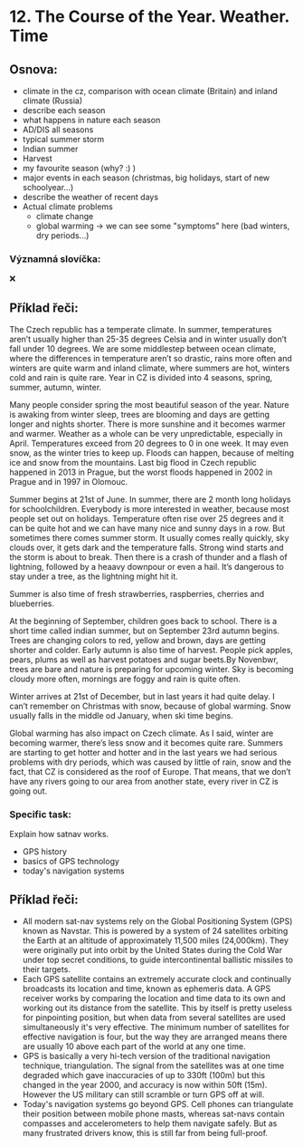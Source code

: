 # 12. The Course of the Year. Weather. Time

## Osnova:

* climate in the cz, comparison with ocean climate (Britain) and inland climate (Russia)
* describe each season
* what happens in nature each season
* AD/DIS all seasons
* typical summer storm
* Indian summer
* Harvest
* my favourite season (why? :) )
* major events in each season (christmas, big holidays, start of new schoolyear…)
* describe the weather of recent days
* Actual climate problems
  * climate change
  * global warming -> we can see some "symptoms" here (bad winters, dry periods...)

### Významná slovíčka:
❌

## Příklad řeči:
The Czech republic has a temperate climate. In summer, temperatures aren’t usually higher than 25-35 degrees Celsia and in winter usually don’t fall under 10 degrees. We are some middlestep between ocean climate, where the differences in temperature aren’t so drastic, rains more often and winters are quite warm and inland climate, where summers are hot, winters cold and rain is quite rare. Year in CZ is divided into 4 seasons, spring, summer, autumn, winter.

Many people consider spring the most beautiful season of the year. Nature is awaking from winter sleep, trees are blooming and days are getting longer and nights shorter. There is more sunshine and it becomes warmer and warmer. Weather as a whole can be very unpredictable, especially in April. Temperatures exceed from 20 degrees to 0 in one week. It may even snow, as the winter tries to keep up. Floods can happen, because of melting ice and snow from the mountains. Last big flood in Czech republic happened in 2013 in Prague, but the worst floods happened in 2002 in Prague and in 1997 in Olomouc.

Summer begins at 21st of June. In summer, there are 2 month long holidays for schoolchildren. Everybody is more interested in weather, because most people set out on holidays. Temperature often rise over 25 degrees and it can be quite hot and we can have many nice and sunny days in a row. But sometimes there comes summer storm. It usually comes really quickly, sky clouds over, it gets dark and the temperature falls. Strong wind starts and the storm is about to break. Then there is a crash of thunder and a flash of lightning, followed by a heaavy downpour or even a hail. It’s dangerous to stay under a tree, as the lightning might hit it.

Summer is also time of fresh strawberries, raspberries, cherries and blueberries.

At the beginning of September, children goes back to school. There is a short time called indian summer, but on September 23rd autumn begins. Trees are changing colors to red, yellow and brown, days are getting shorter and colder. Early autumn is also time of harvest. People pick apples, pears, plums as well as harvest potatoes and sugar beets.By Novenbwr, trees are bare and nature is preparing for upcoming winter. Sky is becoming cloudy more often, mornings are foggy and rain is quite often.

Winter arrives at 21st of December, but in last years it had quite delay. I can’t remember on Christmas with snow, because of global warming. Snow usually falls in the middle od January, when ski time begins.

Global warming has also impact on Czech climate. As I said, winter are becoming warmer, there’s less snow and it becomes quite rare. Summers are starting to get hotter and hotter and in the last years we had serious problems with dry periods, which was caused by little of rain, snow and the fact, that CZ is considered as the roof of Europe. That means, that we don’t have any rivers going to our area from another state, every river in CZ is going out.


### Specific task:
Explain how satnav works.

- GPS history
- basics of GPS technology
- today's navigation systems

## Příklad řeči:
- All modern sat-nav systems rely on the Global Positioning System (GPS) known as Navstar. This is powered by a system of 24 satellites orbiting the Earth at an altitude of approximately 11,500 miles (24,000km). They were originally put into orbit by the United States during the Cold War under top secret conditions, to guide intercontinental ballistic missiles to their targets.
- Each GPS satellite contains an extremely accurate clock and continually broadcasts its location and time, known as ephemeris data. A GPS receiver works by comparing the location and time data to its own and working out its distance from the satellite. This by itself is pretty useless for pinpointing position, but when data from several satellites are used simultaneously it's very effective. The minimum number of satellites for effective navigation is four, but the way they are arranged means there are usually 10 above each part of the world at any one time.
- GPS is basically a very hi-tech version of the traditional navigation technique, triangulation. The signal from the satellites was at one time degraded which gave inaccuracies of up to 330ft (100m) but this changed in the year 2000, and accuracy is now within 50ft (15m). However the US military can still scramble or turn GPS off at will.
- Today's navigation systems go beyond GPS. Cell phones can triangulate their position between mobile phone masts, whereas sat-navs contain compasses and accelerometers to help them navigate safely. But as many frustrated drivers know, this is still far from being full-proof.
